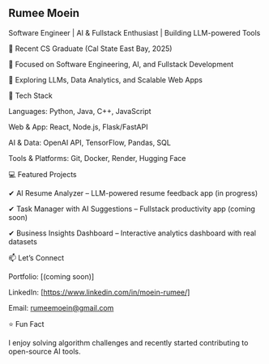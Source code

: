 ## Rumee Moein

Software Engineer | AI & Fullstack Enthusiast | Building LLM-powered Tools

🔹 Recent CS Graduate (Cal State East Bay, 2025)

🔹 Focused on Software Engineering, AI, and Fullstack Development

🔹 Exploring LLMs, Data Analytics, and Scalable Web Apps



🚀 Tech Stack

Languages: Python, Java, C++, JavaScript

Web & App: React, Node.js, Flask/FastAPI

AI & Data: OpenAI API, TensorFlow, Pandas, SQL

Tools & Platforms: Git, Docker, Render, Hugging Face



💻 Featured Projects

✔ AI Resume Analyzer – LLM-powered resume feedback app (in progress)

✔ Task Manager with AI Suggestions – Fullstack productivity app (coming soon)

✔ Business Insights Dashboard – Interactive analytics dashboard with real datasets



📫 Let’s Connect

Portfolio: [(coming soon)]

LinkedIn: [https://www.linkedin.com/in/moein-rumee/]

Email: rumeemoein@gmail.com


⭐ Fun Fact

I enjoy solving algorithm challenges and recently started contributing to open-source AI tools.
